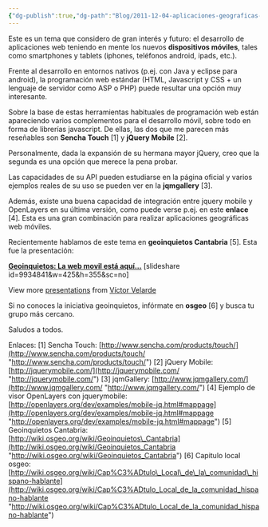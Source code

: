 ```yaml
---
{"dg-publish":true,"dg-path":"Blog/2011-12-04-aplicaciones-geograficas-web-moviles/index.md","permalink":"/blog/2011-12-04-aplicaciones-geograficas-web-moviles/index/","title":"Aplicaciones geográficas web móviles","tags":["geoinquietos","jquery","mobile","web"]}
---
```



Este es un tema que considero de gran interés y futuro: el desarrollo de aplicaciones web teniendo en mente los nuevos **dispositivos móviles**, tales como smartphones y tablets (iphones, teléfonos android, ipads, etc.).

Frente al desarrollo en entornos nativos (p.ej. con Java y eclipse para android), la programación web estándar (HTML, Javascript y CSS + un lenguaje de servidor como ASP o PHP) puede resultar una opción muy interesante.

Sobre la base de estas herramientas habituales de programación web están apareciendo varios complementos para el desarrollo móvil, sobre todo en forma de librerías javascript. De ellas, las dos que me parecen más reseñables son **Sencha Touch** \[1\] y **jQuery Mobile** \[2\].

Personalmente, dada la expansión de su hermana mayor jQuery, creo que la segunda es una opción que merece la pena probar.

Las capacidades de su API pueden estudiarse en la página oficial y varios ejemplos reales de su uso se pueden ver en la **jqmgallery** \[3\].

Además, existe una buena capacidad de integración entre jquery mobile y OpenLayers en su última versión, como puede verse p.ej. en este **enlace** \[4\]. Esta es una gran combinación para realizar aplicaciones geográficas web móviles.

Recientemente hablamos de este tema en **geoinquietos Cantabria** \[5\]. Esta fue la presentación:

**[Geoinquietos: La web movil está aquí...](http://www.slideshare.net/VictorVelarde/geoinquietos-la-web-movil-est-aqu "Geoinquietos: La web movil está aquí...")** \[slideshare id=9934841&w=425&h=355&sc=no\]

View more [presentations](http://www.slideshare.net/) from [Víctor Velarde](http://www.slideshare.net/VictorVelarde)

Si no conoces la iniciativa geoinquietos, infórmate en **osgeo** \[6\] y busca tu grupo más cercano.

Saludos a todos.

Enlaces: \[1\] Sencha Touch: [http://www.sencha.com/products/touch/](http://www.sencha.com/products/touch/ "http://www.sencha.com/products/touch/") \[2\] jQuery Mobile: [http://jquerymobile.com/](http://jquerymobile.com/ "http://jquerymobile.com/") \[3\] jqmGallery: [http://www.jqmgallery.com/](http://www.jqmgallery.com/ "http://www.jqmgallery.com/") \[4\] Ejemplo de visor OpenLayers con jquerymobile: [http://openlayers.org/dev/examples/mobile-jq.html#mappage](http://openlayers.org/dev/examples/mobile-jq.html#mappage "http://openlayers.org/dev/examples/mobile-jq.html#mappage") \[5\] Geoinquietos Cantabria: [http://wiki.osgeo.org/wiki/Geoinquietos\_Cantabria](http://wiki.osgeo.org/wiki/Geoinquietos_Cantabria "http://wiki.osgeo.org/wiki/Geoinquietos_Cantabria") \[6\] Capitulo local osgeo: [http://wiki.osgeo.org/wiki/Cap%C3%ADtulo\_Local\_de\_la\_comunidad\_hispano-hablante](http://wiki.osgeo.org/wiki/Cap%C3%ADtulo_Local_de_la_comunidad_hispano-hablante "http://wiki.osgeo.org/wiki/Cap%C3%ADtulo_Local_de_la_comunidad_hispano-hablante")
